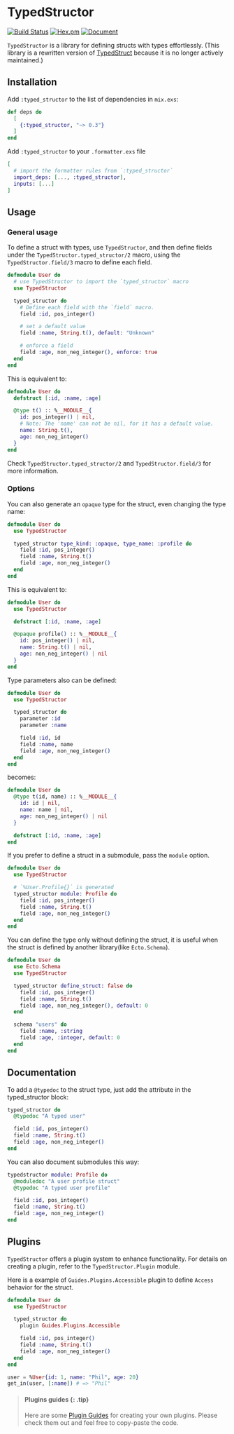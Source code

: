 # TypedStructor

[![Build Status](https://github.com/elixir-typed-structor/typed_structor/actions/workflows/elixir.yml/badge.svg)](https://github.com/elixir-typed-structor/typed_structor/actions/workflows/elixir.yml)
[![Hex.pm](https://img.shields.io/hexpm/v/typed_structor?style=flat)](https://hex.pm/packages/typed_structor)
[![Document](https://img.shields.io/badge/hex-doc-blue?style=flat)](https://hexdocs.pm/typed_structor)

<!-- MODULEDOC -->

`TypedStructor` is a library for defining structs with types effortlessly.
(This library is a rewritten version of [TypedStruct](https://github.com/ejpcmac/typed_struct) because it is no longer actively maintained.)

## Installation

Add `:typed_structor` to the list of dependencies in `mix.exs`:

```elixir
def deps do
  [
    {:typed_structor, "~> 0.3"}
  ]
end
```

Add `:typed_structor` to your `.formatter.exs` file

```elixir
[
  # import the formatter rules from `:typed_structor`
  import_deps: [..., :typed_structor],
  inputs: [...]
]
```

## Usage

### General usage

To define a struct with types, use `TypedStructor`,
and then define fields under the `TypedStructor.typed_structor/2` macro,
using the `TypedStructor.field/3` macro to define each field.

```elixir
defmodule User do
  # use TypedStructor to import the `typed_structor` macro
  use TypedStructor

  typed_structor do
    # Define each field with the `field` macro.
    field :id, pos_integer()

    # set a default value
    field :name, String.t(), default: "Unknown"

    # enforce a field
    field :age, non_neg_integer(), enforce: true
  end
end
```
This is equivalent to:
```elixir
defmodule User do
  defstruct [:id, :name, :age]

  @type t() :: %__MODULE__{
    id: pos_integer() | nil,
    # Note: The 'name' can not be nil, for it has a default value.
    name: String.t(),
    age: non_neg_integer()
  }
end
```
Check `TypedStructor.typed_structor/2` and `TypedStructor.field/3` for more information.

### Options

You can also generate an `opaque` type for the struct,
even changing the type name:

```elixir
defmodule User do
  use TypedStructor

  typed_structor type_kind: :opaque, type_name: :profile do
    field :id, pos_integer()
    field :name, String.t()
    field :age, non_neg_integer()
  end
end
```
This is equivalent to:
```elixir
defmodule User do
  use TypedStructor

  defstruct [:id, :name, :age]

  @opaque profile() :: %__MODULE__{
    id: pos_integer() | nil,
    name: String.t() | nil,
    age: non_neg_integer() | nil
  }
end
```

Type parameters also can be defined:
```elixir
defmodule User do
  use TypedStructor

  typed_structor do
    parameter :id
    parameter :name

    field :id, id
    field :name, name
    field :age, non_neg_integer()
  end
end
```
becomes:
```elixir
defmodule User do
  @type t(id, name) :: %__MODULE__{
    id: id | nil,
    name: name | nil,
    age: non_neg_integer() | nil
  }

  defstruct [:id, :name, :age]
end
```

If you prefer to define a struct in a submodule, pass the `module` option.
```elixir
defmodule User do
  use TypedStructor

  # `%User.Profile{}` is generated
  typed_structor module: Profile do
    field :id, pos_integer()
    field :name, String.t()
    field :age, non_neg_integer()
  end
end
```

You can define the type only without defining the struct,
it is useful when the struct is defined by another library(like `Ecto.Schema`).
```elixir
defmodule User do
  use Ecto.Schema
  use TypedStructor

  typed_structor define_struct: false do
    field :id, pos_integer()
    field :name, String.t()
    field :age, non_neg_integer(), default: 0
  end

  schema "users" do
    field :name, :string
    field :age, :integer, default: 0
  end
end
```

## Documentation

To add a `@typedoc` to the struct type, just add the attribute in the typed_structor block:

```elixir
typed_structor do
  @typedoc "A typed user"

  field :id, pos_integer()
  field :name, String.t()
  field :age, non_neg_integer()
end
```
You can also document submodules this way:

```elixir
typedstructor module: Profile do
  @moduledoc "A user profile struct"
  @typedoc "A typed user profile"

  field :id, pos_integer()
  field :name, String.t()
  field :age, non_neg_integer()
end
```

## Plugins

`TypedStructor` offers a plugin system to enhance functionality.
For details on creating a plugin, refer to the `TypedStructor.Plugin` module.

Here is a example of `Guides.Plugins.Accessible` plugin to define `Access` behavior for the struct.
```elixir
defmodule User do
  use TypedStructor

  typed_structor do
    plugin Guides.Plugins.Accessible

    field :id, pos_integer()
    field :name, String.t()
    field :age, non_neg_integer()
  end
end

user = %User{id: 1, name: "Phil", age: 20}
get_in(user, [:name]) # => "Phil"
```

> #### Plugins guides {: .tip}
>
> Here are some [Plugin Guides](guides/plugins/introduction.md)
> for creating your own plugins. Please check them out
> and feel free to copy-paste the code.
